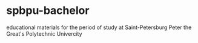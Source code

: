 # spbpu-bachelor
educational materials for the period of study at Saint-Petersburg Peter the Great's Polytechnic Univercity

